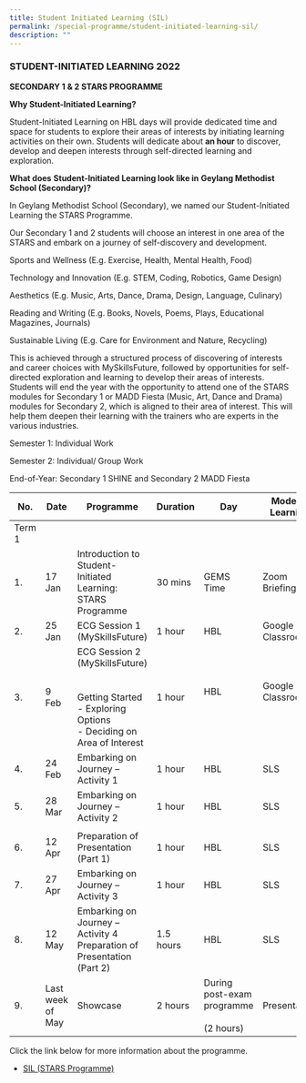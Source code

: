 ```yaml
---
title: Student Initiated Learning (SIL)
permalink: /special-programme/student-initiated-learning-sil/
description: ""
---
```

### **STUDENT-INITIATED LEARNING 2022**

**SECONDARY 1 & 2 STARS PROGRAMME**

**Why Student-Initiated Learning?**

Student-Initiated Learning on HBL days will provide dedicated time and space for students to explore their areas of interests by initiating learning activities on their own. Students will dedicate about **an hour** to discover, develop and deepen interests through self-directed learning and exploration.

**What does** **Student-Initiated Learning look like in** **Geylang Methodist School (Secondary)?**

In Geylang Methodist School (Secondary), we named our Student-Initiated Learning the STARS Programme.

Our Secondary 1 and 2 students will choose an interest in one area of the STARS and embark on a journey of self-discovery and development.

Sports and Wellness (E.g. Exercise, Health, Mental Health, Food)

Technology and Innovation (E.g. STEM, Coding, Robotics, Game Design)

Aesthetics (E.g. Music, Arts, Dance, Drama, Design, Language, Culinary)

Reading and Writing (E.g. Books, Novels, Poems, Plays, Educational Magazines, Journals)

Sustainable Living (E.g. Care for Environment and Nature, Recycling)

This is achieved through a structured process of discovering of interests and career choices with MySkillsFuture, followed by opportunities for self-directed exploration and learning to develop their areas of interests. Students will end the year with the opportunity to attend one of the STARS modules for Secondary 1 or MADD Fiesta (Music, Art, Dance and Drama) modules for Secondary 2, which is aligned to their area of interest. This will help them deepen their learning with the trainers who are experts in the various industries.

Semester 1: Individual Work

Semester 2: Individual/ Group Work

End-of-Year: Secondary 1 SHINE and Secondary 2 MADD Fiesta


| No. 	| Date 	| Programme 	| Duration 	| Day 	| Mode of Learning 	|
|---	|---	|---	|---	|---	|---	|
| Term 1 	|  	|  	|  	|  	|   	|
| 1. 	| 17 Jan 	| Introduction to Student-Initiated Learning: STARS Programme 	| 30 mins 	| GEMS Time 	| Zoom Briefing 	|
| 2. 	| 25 Jan 	| ECG Session 1 (MySkillsFuture) 	| 1 hour 	| HBL 	| Google Classroom 	|
| 3. 	| 9 Feb 	| ECG Session 2 (MySkillsFuture)<br><br> <br>Getting Started<br>-         Exploring Options<br>-         Deciding on Area of Interest 	| 1 hour 	| HBL<br><br>  	| Google Classroom<br><br>  	|
| 4. 	| 24 Feb 	| Embarking on Journey – Activity 1 	| 1 hour 	| HBL 	| SLS 	|
| 5. 	| 28 Mar 	| Embarking on Journey – Activity 2 	| 1 hour 	| HBL 	| SLS 	|
|   	|  	|  	|  	|  	|   	|
| 6. 	| 12 Apr 	| Preparation of Presentation (Part 1) 	| 1 hour 	| HBL 	| SLS 	|
| 7. 	| 27 Apr 	| Embarking on Journey – Activity 3 	| 1 hour 	| HBL 	| SLS 	|
| 8. 	| 12 May 	| Embarking on Journey – Activity 4 Preparation of Presentation (Part 2) 	| 1.5 hours 	| HBL 	| SLS 	|
| 9. 	| Last week of May 	| Showcase 	| 2 hours 	| During post-exam programme<br><br>(2 hours) 	| Presentation 	|

Click the link below for more information about the programme.

*   [SIL (STARS Programme)](/files/SIL-STARS-Programme.pdf)